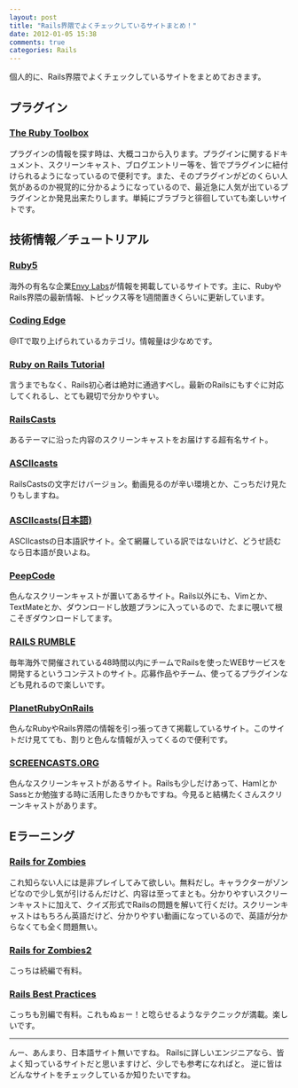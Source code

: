 ```yaml
---
layout: post
title: "Rails界隈でよくチェックしているサイトまとめ！"
date: 2012-01-05 15:38
comments: true
categories: Rails
---
```


個人的に、Rails界隈でよくチェックしているサイトをまとめておきます。

## プラグイン

### [The Ruby Toolbox](http://www.ruby-toolbox.com/)

プラグインの情報を探す時は、大概ココから入ります。プラグインに関するドキュメント、スクリーンキャスト、ブログエントリー等を、皆でプラグインに紐付けられるようになっているので便利です。また、そのプラグインがどのくらい人気があるのか視覚的に分かるようになっているので、最近急に人気が出ているプラグインとか発見出来たりします。単純にブラブラと徘徊していても楽しいサイトです。

<!-- more -->

## 技術情報／チュートリアル

### [Ruby5](http://ruby5.envylabs.com/)

海外の有名な企業[Envy Labs](http://envylabs.com/)が情報を掲載しているサイトです。主に、RubyやRails界隈の最新情報、トピックス等を1週間置きくらいに更新しています。

### [Coding Edge](http://www.atmarkit.co.jp/fcoding/rails/)

@ITで取り上げられているカテゴリ。情報量は少なめです。

### [Ruby on Rails Tutorial](http://ruby.railstutorial.org/)

言うまでもなく、Rails初心者は絶対に通過すべし。最新のRailsにもすぐに対応してくれるし、とても親切で分かりやすい。

### [RailsCasts](http://railscasts.com/)

あるテーマに沿った内容のスクリーンキャストをお届けする超有名サイト。

### [ASCIIcasts](http://asciicasts.com/)

RailsCastsの文字だけバージョン。動画見るのが辛い環境とか、こっちだけ見たりもしますね。

### [ASCIIcasts(日本語)](http://ja.asciicasts.com/)

ASCIIcastsの日本語訳サイト。全て網羅している訳ではないけど、どうせ読むなら日本語が良いよね。

### [PeepCode](http://peepcode.com/)

色んなスクリーンキャストが置いてあるサイト。Rails以外にも、Vimとか、TextMateとか、ダウンロードし放題プランに入っているので、たまに覗いて根こそぎダウンロードしてます。

### [RAILS RUMBLE](http://archive.railsrumble.com/)

毎年海外で開催されている48時間以内にチームでRailsを使ったWEBサービスを開発するというコンテストのサイト。応募作品やチーム、使ってるプラグインなども見れるので楽しいです。

### [PlanetRubyOnRails](http://www.planetrubyonrails.com/)

色んなRubyやRails界隈の情報を引っ張ってきて掲載しているサイト。このサイトだけ見てても、割りと色んな情報が入ってくるので便利です。

### [SCREENCASTS.ORG](http://screencasts.org/)

色んなスクリーンキャストがあるサイト。Railsも少しだけあって、HamlとかSassとか勉強する時に活用したきりかもですね。今見ると結構たくさんスクリーンキャストがあります。

## Eラーニング

### [Rails for Zombies](http://railsforzombies.org/)

これ知らない人には是非プレイしてみて欲しい。無料だし。キャラクターがゾンビなので少し気が引けるんだけど、内容は至ってまとも。分かりやすいスクリーンキャストに加えて、クイズ形式でRailsの問題を解いて行くだけ。スクリーンキャストはもちろん英語だけど、分かりやすい動画になっているので、英語が分からなくても全く問題無い。

### [Rails for Zombies2](http://www.codeschool.com/courses/rails-for-zombies-2)

こっちは続編で有料。

### [Rails Best Practices](http://railsbest.com/)

こっちも別編で有料。これもぬぉー！と唸らせるようなテクニックが満載。楽しいです。

***

んー、あんまり、日本語サイト無いですね。
Railsに詳しいエンジニアなら、皆よく知っているサイトだと思いますけど、少しでも参考になればと。
逆に皆はどんなサイトをチェックしているか知りたいですね。